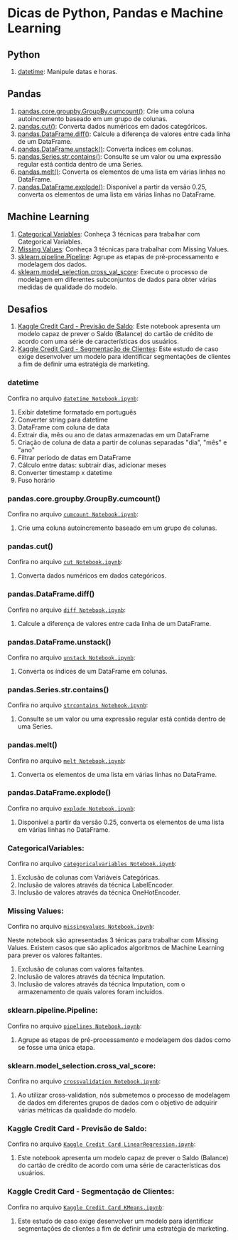 ﻿# Dicas de Python, Pandas e Machine Learning
## Python
1. [datetime](#datetime): Manipule datas e horas.
## Pandas
1. [pandas.core.groupby.GroupBy.cumcount()](#cumcount): Crie uma coluna autoincremento baseado em um grupo de colunas.
2. [pandas.cut()](#cut): Converta dados numéricos em dados categóricos.
3. [pandas.DataFrame.diff()](#diff): Calcule a diferença de valores entre cada linha de um DataFrame.
4. [pandas.DataFrame.unstack()](#unstack): Converta índices em colunas.
5. [pandas.Series.str.contains()](#strcontains): Consulte se um valor ou uma expressão regular está contida dentro de uma Series.
6. [pandas.melt()](#melt): Converta os elementos de uma lista em várias linhas no DataFrame.
7. [pandas.DataFrame.explode()](#explode): Disponível a partir da versão 0.25, converta os elementos de uma lista em várias linhas no DataFrame.
## Machine Learning
1. [Categorical Variables](#categoricalvariables): Conheça 3 técnicas para trabalhar com Categorical Variables.
2. [Missing Values](#missingvalues): Conheça 3 técnicas para trabalhar com Missing Values.
3. [sklearn.pipeline.Pipeline](#pipelines): Agrupe as etapas de pré-processamento e modelagem dos dados.
4. [sklearn.model_selection.cross_val_score](#crossvalidation): Execute o processo de modelagem em diferentes subconjuntos de dados para obter várias medidas de qualidade do modelo.
<a id="datetime"></a>
## Desafios
1. [Kaggle Credit Card - Previsão de Saldo](#kaggle_creditcard_regression): Este notebook apresenta um modelo capaz de prever o Saldo (Balance) do cartão de crédito de acordo com uma série de características dos usuários. 
2. [Kaggle Credit Card - Segmentação de Clientes](#kaggle_creditcard_kmeans): Este estudo de caso exige desenvolver um modelo para identificar segmentações de clientes a fim de definir uma estratégia de marketing.
### datetime
Confira no arquivo [`datetime Notebook.ipynb`](https://github.com/hudsoncadan/python-tips/blob/master/dicas/python/datetime/datetime%20Notebook.ipynb):
1. Exibir datetime formatado em português
2. Converter string para datetime
3. DataFrame com coluna de data
4. Extrair dia, mês ou ano de datas armazenadas em um DataFrame
5. Criação de coluna de data a partir de colunas separadas "dia", "mês" e "ano"
6. Filtrar período de datas em DataFrame
7. Cálculo entre datas: subtrair dias, adicionar meses
8. Converter timestamp x datetime
9. Fuso horário
<a id="cumcount"></a>
### pandas.core.groupby.GroupBy.cumcount()
Confira no arquivo [`cumcount Notebook.ipynb`](https://github.com/hudsoncadan/python-tips/blob/master/dicas/pandas/cumcount/cumcount%20Notebook.ipynb):
1. Crie uma coluna autoincremento baseado em um grupo de colunas.
<a id="cut"></a>
### pandas.cut()
Confira no arquivo [`cut Notebook.ipynb`](https://github.com/hudsoncadan/python-tips/blob/master/dicas/pandas/cut/cut%20Notebook.ipynb):
1. Converta dados numéricos em dados categóricos.
<a id="diff"></a>
### pandas.DataFrame.diff()
Confira no arquivo [`diff Notebook.ipynb`](https://github.com/hudsoncadan/python-tips/blob/master/dicas/pandas/diff/diff%20Notebook.ipynb):
1. Calcule a diferença de valores entre cada linha de um DataFrame.
<a id="unstack"></a>
### pandas.DataFrame.unstack()
Confira no arquivo [`unstack Notebook.ipynb`](https://github.com/hudsoncadan/python-tips/blob/master/dicas/pandas/unstack/unstack%20Notebook.ipynb):
1. Converta os índices de um DataFrame em colunas.
<a id="strcontains"></a>
### pandas.Series.str.contains()
Confira no arquivo [`strcontains Notebook.ipynb`](https://github.com/hudsoncadan/python-tips/blob/master/dicas/pandas/strcontains/strcontains%20Notebook.ipynb):
1. Consulte se um valor ou uma expressão regular está contida dentro de uma Series.
<a id="melt"></a>
### pandas.melt()
Confira no arquivo [`melt Notebook.ipynb`](https://github.com/hudsoncadan/python-tips/blob/master/dicas/pandas/melt/melt%20Notebook.ipynb):
1. Converta os elementos de uma lista em várias linhas no DataFrame.
<a id="explode"></a>
### pandas.DataFrame.explode()
Confira no arquivo [`explode Notebook.ipynb`](https://github.com/hudsoncadan/python-tips/blob/master/dicas/pandas/explode/explode%20Notebook.ipynb):
1. Disponível a partir da versão 0.25, converta os elementos de uma lista em várias linhas no DataFrame.
<a id="categoricalvariables"></a>
### CategoricalVariables:
Confira no arquivo [`categoricalvariables Notebook.ipynb`](https://github.com/hudsoncadan/python-tips/blob/master/dicas/machinelearning/categoricalvariables/categoricalvariables%20Notebook.ipynb):
1. Exclusão de colunas com Variáveis Categóricas.
2. Inclusão de valores através da técnica LabelEncoder. 
3. Inclusão de valores através da técnica OneHotEncoder.
<a id="missingvalues"></a>
### Missing Values:
Confira no arquivo [`missingvalues Notebook.ipynb`](https://github.com/hudsoncadan/python-tips/blob/master/dicas/machinelearning/missingvalues/missingvalues%20Notebook.ipynb):

Neste notebook são apresentadas 3 ténicas para trabalhar com Missing Values. Existem casos que são aplicados algoritmos de Machine Learning para prever os valores faltantes.
1. Exclusão de colunas com valores faltantes.
2. Inclusão de valores através da técnica Imputation.
3. Inclusão de valores através da técnica Imputation, com o armazenamento de quais valores foram incluídos.
<a id="pipelines"></a>
### sklearn.pipeline.Pipeline:
Confira no arquivo [`pipelines Notebook.ipynb`](https://github.com/hudsoncadan/python-tips/blob/master/dicas/machinelearning/pipelines/pipelines%20Notebook.ipynb):
1. Agrupe as etapas de pré-processamento e modelagem dos dados como se fosse uma única etapa.
<a id="crossvalidation"></a>
### sklearn.model_selection.cross_val_score:
Confira no arquivo [`crossvalidation Notebook.ipynb`](https://github.com/hudsoncadan/python-tips/blob/master/dicas/machinelearning/crossvalidation/crossvalidation%20Notebook.ipynb):
1. Ao utilizar cross-validation, nós submetemos o processo de modelagem de dados em diferentes grupos de dados com o objetivo de adquirir várias métricas da qualidade do modelo.
<a id="kaggle_creditcard_regression"></a>
### Kaggle Credit Card - Previsão de Saldo:
Confira no arquivo [`Kaggle Credit Card LinearRegression.ipynb`](https://github.com/hudsoncadan/python-tips/blob/master/dicas/desafios/kaggle/creditcard/regression/Kaggle%20Credit%20Card%20LinearRegression.ipynb):
1. Este notebook apresenta um modelo capaz de prever o Saldo (Balance) do cartão de crédito de acordo com uma série de características dos usuários.
<a id="kaggle_creditcard_kmeans"></a>
### Kaggle Credit Card - Segmentação de Clientes:
Confira no arquivo [`Kaggle Credit Card KMeans.ipynb`](https://github.com/hudsoncadan/python-tips/blob/master/dicas/desafios/kaggle/creditcard/kmeans/Kaggle%20Credit%20Card%20KMeans.ipynb):
1. Este estudo de caso exige desenvolver um modelo para identificar segmentações de clientes a fim de definir uma estratégia de marketing.